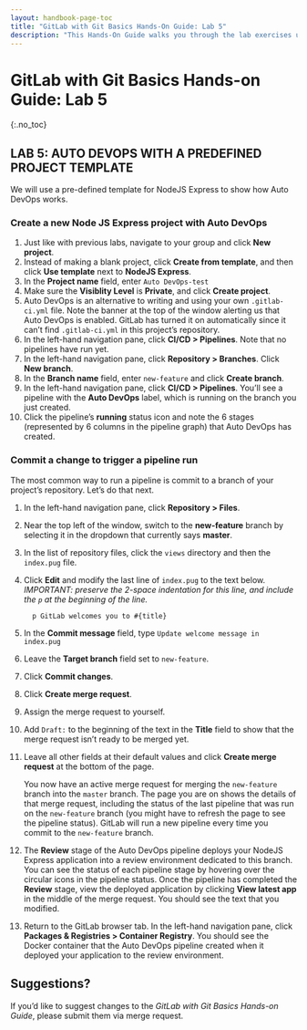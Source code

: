 ```yaml
---
layout: handbook-page-toc
title: "GitLab with Git Basics Hands-On Guide: Lab 5"
description: "This Hands-On Guide walks you through the lab exercises used in the GitLab with Git Basics course."
---
```

# GitLab with Git Basics Hands-on Guide: Lab 5
{:.no_toc}

## LAB 5: AUTO DEVOPS WITH A PREDEFINED PROJECT TEMPLATE

We will use a pre-defined template for NodeJS Express to show how Auto DevOps works.

### Create a new Node JS Express project with Auto DevOps

1. Just like with previous labs, navigate to your group and click **New project**. 
2. Instead of making a blank project, click **Create from template**, and then click **Use template** next to **NodeJS Express**.
3. In the **Project name** field, enter `Auto DevOps-test`
4. Make sure the **Visiblity Level** is **Private**, and click **Create project**.
5. Auto DevOps is an alternative to writing and using your own `.gitlab-ci.yml` file. Note the banner at the top of the window alerting us that Auto DevOps is enabled. GitLab has turned it on automatically since it can’t find `.gitlab-ci.yml` in this project’s repository.
6. In the left-hand navigation pane, click **CI/CD > Pipelines**. Note that no pipelines have run yet.
7. In the left-hand navigation pane, click **Repository > Branches**. Click **New branch**.
8. In the **Branch name** field, enter `new-feature` and click **Create branch**.
9. In the left-hand navigation pane, click **CI/CD > Pipelines**. You’ll see a pipeline with the **Auto DevOps** label, which is running on the branch you just created.
10. Click the pipeline’s **running** status icon and note the 6 stages (represented by 6 columns in the pipeline graph) that Auto DevOps has created.

### Commit a change to trigger a pipeline run

The most common way to run a pipeline is commit to a branch of your project’s repository. Let’s do that next.

1. In the left-hand navigation pane, click **Repository > Files**.
2. Near the top left of the window, switch to the **new-feature** branch by selecting it in the dropdown that currently says **master**.
3. In the list of repository files, click the `views` directory and then the `index.pug` file.
4. Click **Edit** and modify the last line of `index.pug` to the text below. *IMPORTANT: preserve the 2-space indentation for this line, and include the `p` at the beginning of the line.*
   
   ```
     p GitLab welcomes you to #{title}
   ```
   
5. In the **Commit message** field, type `Update welcome message in index.pug`
6. Leave the **Target branch** field set to `new-feature`. 
7. Click **Commit changes**.
8. Click **Create merge request**.
9. Assign the merge request to yourself.
10. Add `Draft:` to the beginning of the text in the **Title** field to show that the merge request isn’t ready to be merged yet.
11. Leave all other fields at their default values and click **Create merge request** at the bottom of the page. 
   
     You now have an active merge request for merging the `new-feature` branch into the `master` branch. The page you are on shows the details of that merge request, including the status of the last pipeline that was run on the `new-feature` branch (you might have to refresh the page to see the pipeline status). GitLab will run a new pipeline every time you commit to the `new-feature` branch.
12. The **Review** stage of the Auto DevOps pipeline deploys your NodeJS Express application into a review environment dedicated to this branch. You can see the status of each pipeline stage by hovering over the circular icons in the pipeline status. Once the pipeline has completed the **Review** stage, view the deployed application by clicking **View latest app** in the middle of the merge request. You should see the text that you modified.
13. Return to the GitLab browser tab. In the left-hand navigation pane, click **Packages & Registries > Container Registry**. You should see the Docker container that the Auto DevOps pipeline created when it deployed your application to the review environment.


## Suggestions?

If you’d like to suggest changes to the *GitLab with Git Basics Hands-on Guide*, please submit them via merge request.
